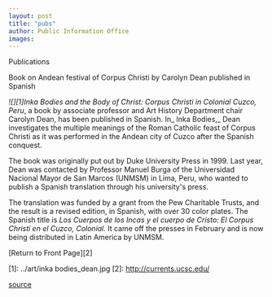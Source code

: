 ```yaml
---
layout: post
title: "pubs"
author: Public Information Office
images:
---
```


Publications

Book on Andean festival of Corpus Christi by Carolyn Dean published in Spanish

_![][1]Inka Bodies and the Body of Christ: Corpus Christi in Colonial Cuzco, Peru_, a book by associate professor and Art History Department chair Carolyn Dean, has been published in Spanish. In_ Inka Bodies,_ Dean investigates the multiple meanings of the Roman Catholic feast of Corpus Christi as it was performed in the Andean city of Cuzco after the Spanish conquest.

The book was originally put out by Duke University Press in 1999. Last year, Dean was contacted by Professor Manuel Burga of the Universidad Nacional Mayor de San Marcos (UNMSM) in Lima, Peru, who wanted to publish a Spanish translation through his university's press.

The translation was funded by a grant from the Pew Charitable Trusts, and the result is a revised edition, in Spanish, with over 30 color plates. The Spanish title is _Los Cuerpos de los Incas y el cuerpo de Cristo: El Corpus Christi en el Cuzco, Colonial._ It came off the presses in February and is now being distributed in Latin America by UNMSM.

[Return to Front Page][2]

[1]: ../art/inka bodies_dean.jpg
[2]: http://currents.ucsc.edu/

[source](http://www1.ucsc.edu/currents/02-03/05-19/pubs.html "Permalink to pubs")
